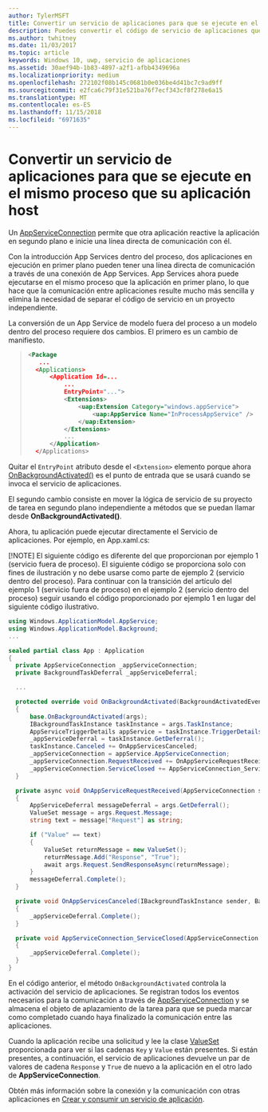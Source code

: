 ```yaml
---
author: TylerMSFT
title: Convertir un servicio de aplicaciones para que se ejecute en el mismo proceso que su aplicación host
description: Puedes convertir el código de servicio de aplicaciones que se ejecutaba en un proceso en segundo plano independiente en un código que se ejecute en el mismo proceso que el proveedor de servicios de aplicaciones.
ms.author: twhitney
ms.date: 11/03/2017
ms.topic: article
keywords: Windows 10, uwp, servicio de aplicaciones
ms.assetid: 30aef94b-1b83-4897-a2f1-afbb4349696a
ms.localizationpriority: medium
ms.openlocfilehash: 272102f08b145c0681b0e036be4d41bc7c9ad9ff
ms.sourcegitcommit: e2fca6c79f31e521ba76f7ecf343cf8f278e6a15
ms.translationtype: MT
ms.contentlocale: es-ES
ms.lasthandoff: 11/15/2018
ms.locfileid: "6971635"
---
```

# <a name="convert-an-app-service-to-run-in-the-same-process-as-its-host-app"></a>Convertir un servicio de aplicaciones para que se ejecute en el mismo proceso que su aplicación host

Un [AppServiceConnection](https://msdn.microsoft.com/library/windows/apps/windows.applicationmodel.appservice.appserviceconnection.aspx) permite que otra aplicación reactive la aplicación en segundo plano e inicie una línea directa de comunicación con él.

Con la introducción App Services dentro del proceso, dos aplicaciones en ejecución en primer plano pueden tener una línea directa de comunicación a través de una conexión de App Services. App Services ahora puede ejecutarse en el mismo proceso que la aplicación en primer plano, lo que hace que la comunicación entre aplicaciones resulte mucho más sencilla y elimina la necesidad de separar el código de servicio en un proyecto independiente.

La conversión de un App Service de modelo fuera del proceso a un modelo dentro del proceso requiere dos cambios. El primero es un cambio de manifiesto.

> ```xml
> <Package
>    ...
>   <Applications>
>       <Application Id=...
>           ...
>           EntryPoint="...">
>           <Extensions>
>               <uap:Extension Category="windows.appService">
>                   <uap:AppService Name="InProcessAppService" />
>               </uap:Extension>
>           </Extensions>
>           ...
>       </Application>
>   </Applications>
> ```

Quitar el `EntryPoint` atributo desde el `<Extension>` elemento porque ahora [OnBackgroundActivated()](https://msdn.microsoft.com/library/windows/apps/windows.ui.xaml.application.onbackgroundactivated.aspx) es el punto de entrada que se usará cuando se invoca el servicio de aplicaciones.

El segundo cambio consiste en mover la lógica de servicio de su proyecto de tarea en segundo plano independiente a métodos que se puedan llamar desde **OnBackgroundActivated()**.

Ahora, tu aplicación puede ejecutar directamente el Servicio de aplicaciones. Por ejemplo, en App.xaml.cs:

[!NOTE] El siguiente código es diferente del que proporcionan por ejemplo 1 (servicio fuera de proceso). El siguiente código se proporciona solo con fines de ilustración y no debe usarse como parte de ejemplo 2 (servicio dentro del proceso).  Para continuar con la transición del artículo del ejemplo 1 (servicio fuera de proceso) en el ejemplo 2 (servicio dentro del proceso) seguir usando el código proporcionado por ejemplo 1 en lugar del siguiente código ilustrativo.

``` cs
using Windows.ApplicationModel.AppService;
using Windows.ApplicationModel.Background;
...

sealed partial class App : Application
{
  private AppServiceConnection _appServiceConnection;
  private BackgroundTaskDeferral _appServiceDeferral;

  ...

  protected override void OnBackgroundActivated(BackgroundActivatedEventArgs args)
  {
      base.OnBackgroundActivated(args);
      IBackgroundTaskInstance taskInstance = args.TaskInstance;
      AppServiceTriggerDetails appService = taskInstance.TriggerDetails as AppServiceTriggerDetails;
      _appServiceDeferral = taskInstance.GetDeferral();
      taskInstance.Canceled += OnAppServicesCanceled;
      _appServiceConnection = appService.AppServiceConnection;
      _appServiceConnection.RequestReceived += OnAppServiceRequestReceived;
      _appServiceConnection.ServiceClosed += AppServiceConnection_ServiceClosed;
  }

  private async void OnAppServiceRequestReceived(AppServiceConnection sender, AppServiceRequestReceivedEventArgs args)
  {
      AppServiceDeferral messageDeferral = args.GetDeferral();
      ValueSet message = args.Request.Message;
      string text = message["Request"] as string;

      if ("Value" == text)
      {
          ValueSet returnMessage = new ValueSet();
          returnMessage.Add("Response", "True");
          await args.Request.SendResponseAsync(returnMessage);
      }
      messageDeferral.Complete();
  }

  private void OnAppServicesCanceled(IBackgroundTaskInstance sender, BackgroundTaskCancellationReason reason)
  {
      _appServiceDeferral.Complete();
  }

  private void AppServiceConnection_ServiceClosed(AppServiceConnection sender, AppServiceClosedEventArgs args)
  {
      _appServiceDeferral.Complete();
  }
}
```

En el código anterior, el método `OnBackgroundActivated` controla la activación del servicio de aplicaciones. Se registran todos los eventos necesarios para la comunicación a través de [AppServiceConnection](https://msdn.microsoft.com/library/windows/apps/windows.applicationmodel.appservice.appserviceconnection.aspx) y se almacena el objeto de aplazamiento de la tarea para que se pueda marcar como completado cuando haya finalizado la comunicación entre las aplicaciones.

Cuando la aplicación recibe una solicitud y lee la clase [ValueSet](https://msdn.microsoft.com/library/windows/apps/windows.foundation.collections.valueset.aspx) proporcionada para ver si las cadenas `Key` y `Value` están presentes. Si están presentes, a continuación, el servicio de aplicaciones devuelve un par de valores de cadena `Response` y `True` de nuevo a la aplicación en el otro lado de **AppServiceConnection**.

Obtén más información sobre la conexión y la comunicación con otras aplicaciones en [Crear y consumir un servicio de aplicación](https://msdn.microsoft.com/windows/uwp/launch-resume/how-to-create-and-consume-an-app-service?f=255&MSPPError=-2147217396).

